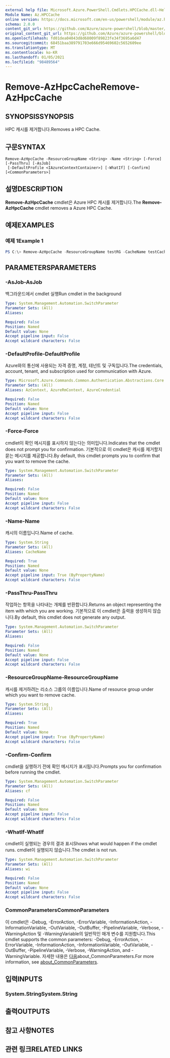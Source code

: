 ```yaml
---
external help file: Microsoft.Azure.PowerShell.Cmdlets.HPCCache.dll-Help.xml
Module Name: Az.HPCCache
online version: https://docs.microsoft.com/en-us/powershell/module/az.hpccache/remove-azhpccache
schema: 2.0.0
content_git_url: https://github.com/Azure/azure-powershell/blob/master/src/HPCCache/HPCCache/help/Remove-AzHpcCache.md
original_content_git_url: https://github.com/Azure/azure-powershell/blob/master/src/HPCCache/HPCCache/help/Remove-AzHpcCache.md
ms.openlocfilehash: fd01dea04043d8d68009f89823fe34f3695a6d47
ms.sourcegitcommit: 68451baa389791703e666d95469602c5652609ee
ms.translationtype: MT
ms.contentlocale: ko-KR
ms.lasthandoff: 01/05/2021
ms.locfileid: "98489564"
---
```

# <span data-ttu-id="36975-101">Remove-AzHpcCache</span><span class="sxs-lookup"><span data-stu-id="36975-101">Remove-AzHpcCache</span></span>

## <span data-ttu-id="36975-102">SYNOPSIS</span><span class="sxs-lookup"><span data-stu-id="36975-102">SYNOPSIS</span></span>
<span data-ttu-id="36975-103">HPC 캐시를 제거합니다.</span><span class="sxs-lookup"><span data-stu-id="36975-103">Removes a HPC Cache.</span></span>

## <span data-ttu-id="36975-104">구문</span><span class="sxs-lookup"><span data-stu-id="36975-104">SYNTAX</span></span>

```
Remove-AzHpcCache -ResourceGroupName <String> -Name <String> [-Force] [-PassThru] [-AsJob]
 [-DefaultProfile <IAzureContextContainer>] [-WhatIf] [-Confirm] [<CommonParameters>]
```

## <span data-ttu-id="36975-105">설명</span><span class="sxs-lookup"><span data-stu-id="36975-105">DESCRIPTION</span></span>
<span data-ttu-id="36975-106">**Remove-AzHpcCache** cmdlet은 Azure HPC 캐시를 제거합니다.</span><span class="sxs-lookup"><span data-stu-id="36975-106">The **Remove-AzHpcCache** cmdlet removes a Azure HPC Cache.</span></span>

## <span data-ttu-id="36975-107">예제</span><span class="sxs-lookup"><span data-stu-id="36975-107">EXAMPLES</span></span>

### <span data-ttu-id="36975-108">예제 1</span><span class="sxs-lookup"><span data-stu-id="36975-108">Example 1</span></span>
```powershell
PS C:\> Remove-AzHpcCache -ResourceGroupName testRG -CacheName testCache
```

## <span data-ttu-id="36975-109">PARAMETERS</span><span class="sxs-lookup"><span data-stu-id="36975-109">PARAMETERS</span></span>

### <span data-ttu-id="36975-110">-AsJob</span><span class="sxs-lookup"><span data-stu-id="36975-110">-AsJob</span></span>
<span data-ttu-id="36975-111">백그라운드에서 cmdlet 실행</span><span class="sxs-lookup"><span data-stu-id="36975-111">Run cmdlet in the background</span></span>

```yaml
Type: System.Management.Automation.SwitchParameter
Parameter Sets: (All)
Aliases:

Required: False
Position: Named
Default value: None
Accept pipeline input: False
Accept wildcard characters: False
```

### <span data-ttu-id="36975-112">-DefaultProfile</span><span class="sxs-lookup"><span data-stu-id="36975-112">-DefaultProfile</span></span>
<span data-ttu-id="36975-113">Azure와의 통신에 사용되는 자격 증명, 계정, 테넌트 및 구독입니다.</span><span class="sxs-lookup"><span data-stu-id="36975-113">The credentials, account, tenant, and subscription used for communication with Azure.</span></span>

```yaml
Type: Microsoft.Azure.Commands.Common.Authentication.Abstractions.Core.IAzureContextContainer
Parameter Sets: (All)
Aliases: AzContext, AzureRmContext, AzureCredential

Required: False
Position: Named
Default value: None
Accept pipeline input: False
Accept wildcard characters: False
```

### <span data-ttu-id="36975-114">-Force</span><span class="sxs-lookup"><span data-stu-id="36975-114">-Force</span></span>
<span data-ttu-id="36975-115">cmdlet이 확인 메시지를 표시하지 않는다는 의미입니다.</span><span class="sxs-lookup"><span data-stu-id="36975-115">Indicates that the cmdlet does not prompt you for confirmation.</span></span> <span data-ttu-id="36975-116">기본적으로 이 cmdlet은 캐시를 제거할지 묻는 메시지를 제공합니다.</span><span class="sxs-lookup"><span data-stu-id="36975-116">By default, this cmdlet prompts you to confirm that you want to remove the cache.</span></span>

```yaml
Type: System.Management.Automation.SwitchParameter
Parameter Sets: (All)
Aliases:

Required: False
Position: Named
Default value: None
Accept pipeline input: False
Accept wildcard characters: False
```

### <span data-ttu-id="36975-117">-Name</span><span class="sxs-lookup"><span data-stu-id="36975-117">-Name</span></span>
<span data-ttu-id="36975-118">캐시의 이름입니다.</span><span class="sxs-lookup"><span data-stu-id="36975-118">Name of cache.</span></span>

```yaml
Type: System.String
Parameter Sets: (All)
Aliases: CacheName

Required: True
Position: Named
Default value: None
Accept pipeline input: True (ByPropertyName)
Accept wildcard characters: False
```

### <span data-ttu-id="36975-119">-PassThru</span><span class="sxs-lookup"><span data-stu-id="36975-119">-PassThru</span></span>
<span data-ttu-id="36975-120">작업하는 항목을 나타내는 개체를 반환합니다.</span><span class="sxs-lookup"><span data-stu-id="36975-120">Returns an object representing the item with which you are working.</span></span>
<span data-ttu-id="36975-121">기본적으로 이 cmdlet은 출력을 생성하지 않습니다.</span><span class="sxs-lookup"><span data-stu-id="36975-121">By default, this cmdlet does not generate any output.</span></span>

```yaml
Type: System.Management.Automation.SwitchParameter
Parameter Sets: (All)
Aliases:

Required: False
Position: Named
Default value: None
Accept pipeline input: False
Accept wildcard characters: False
```

### <span data-ttu-id="36975-122">-ResourceGroupName</span><span class="sxs-lookup"><span data-stu-id="36975-122">-ResourceGroupName</span></span>
<span data-ttu-id="36975-123">캐시를 제거하려는 리소스 그룹의 이름입니다.</span><span class="sxs-lookup"><span data-stu-id="36975-123">Name of resource group under which you want to remove cache.</span></span>

```yaml
Type: System.String
Parameter Sets: (All)
Aliases:

Required: True
Position: Named
Default value: None
Accept pipeline input: True (ByPropertyName)
Accept wildcard characters: False
```

### <span data-ttu-id="36975-124">-Confirm</span><span class="sxs-lookup"><span data-stu-id="36975-124">-Confirm</span></span>
<span data-ttu-id="36975-125">cmdlet을 실행하기 전에 확인 메시지가 표시됩니다.</span><span class="sxs-lookup"><span data-stu-id="36975-125">Prompts you for confirmation before running the cmdlet.</span></span>

```yaml
Type: System.Management.Automation.SwitchParameter
Parameter Sets: (All)
Aliases: cf

Required: False
Position: Named
Default value: None
Accept pipeline input: False
Accept wildcard characters: False
```

### <span data-ttu-id="36975-126">-WhatIf</span><span class="sxs-lookup"><span data-stu-id="36975-126">-WhatIf</span></span>
<span data-ttu-id="36975-127">cmdlet이 실행되는 경우의 결과 표시</span><span class="sxs-lookup"><span data-stu-id="36975-127">Shows what would happen if the cmdlet runs.</span></span> <span data-ttu-id="36975-128">cmdlet이 실행되지 않습니다.</span><span class="sxs-lookup"><span data-stu-id="36975-128">The cmdlet is not run.</span></span>

```yaml
Type: System.Management.Automation.SwitchParameter
Parameter Sets: (All)
Aliases: wi

Required: False
Position: Named
Default value: None
Accept pipeline input: False
Accept wildcard characters: False
```

### <span data-ttu-id="36975-129">CommonParameters</span><span class="sxs-lookup"><span data-stu-id="36975-129">CommonParameters</span></span>
<span data-ttu-id="36975-130">이 cmdlet은 -Debug, -ErrorAction, -ErrorVariable, -InformationAction, -InformationVariable, -OutVariable, -OutBuffer, -PipelineVariable, -Verbose, -WarningAction 및 -WarningVariable의 일반적인 매개 변수를 지원합니다.</span><span class="sxs-lookup"><span data-stu-id="36975-130">This cmdlet supports the common parameters: -Debug, -ErrorAction, -ErrorVariable, -InformationAction, -InformationVariable, -OutVariable, -OutBuffer, -PipelineVariable, -Verbose, -WarningAction, and -WarningVariable.</span></span> <span data-ttu-id="36975-131">자세한 내용은 [다음](http://go.microsoft.com/fwlink/?LinkID=113216)about_CommonParameters.</span><span class="sxs-lookup"><span data-stu-id="36975-131">For more information, see [about_CommonParameters](http://go.microsoft.com/fwlink/?LinkID=113216).</span></span>

## <span data-ttu-id="36975-132">입력</span><span class="sxs-lookup"><span data-stu-id="36975-132">INPUTS</span></span>

### <span data-ttu-id="36975-133">System.String</span><span class="sxs-lookup"><span data-stu-id="36975-133">System.String</span></span>

## <span data-ttu-id="36975-134">출력</span><span class="sxs-lookup"><span data-stu-id="36975-134">OUTPUTS</span></span>

## <span data-ttu-id="36975-135">참고 사항</span><span class="sxs-lookup"><span data-stu-id="36975-135">NOTES</span></span>

## <span data-ttu-id="36975-136">관련 링크</span><span class="sxs-lookup"><span data-stu-id="36975-136">RELATED LINKS</span></span>
